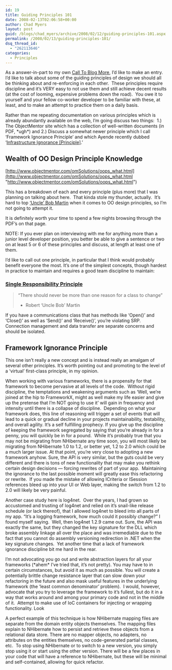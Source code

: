 ```yaml
---
id: 19
title: Guiding Principles 101
date: 2008-02-13T02:06:58+00:00
author: Chad Myers
layout: post
guid: /blogs/chad_myers/archive/2008/02/12/guiding-principles-101.aspx
permalink: /2008/02/13/guiding-principles-101/
dsq_thread_id:
  - "262113646"
categories:
  - Principles
---
```

As a answer-in-part to my own [Call To Blog More](http://www.lostechies.com/blogs/chad_myers/archive/2008/02/10/you-need-to-blog-now.aspx), I&#8217;d like to make an entry.&nbsp; I&#8217;d like to talk about some of the guiding principles of design we should all be thinking about and re-enforcing in each other.&nbsp; These principles require discipline and it&#8217;s VERY easy to not use them and still achieve decent results (at the cost of looming, expensive problems down the road).&nbsp; You owe it to yourself and your fellow co-worker developer to be familiar with these, at least, and to make an attempt to practice them on a daily basis.

Rather than me repeating documentation on various principles which is already abundantly available on the web, I&#8217;m going discuss two things:&nbsp; 1.) The ObjectMentor site which has a collection of well-written documents (in PDF, \*ugh\*) and 2.) Discuss a somewhat newer principle which I call &#8216;Framework Ignorance Principle&#8217; and which Ayende recently dubbed &#8216;[Infrastructure Ignorance [Principle]](http://www.ayende.com/Blog/archive/2008/02/12/Infrastructure-Ignorance.aspx).&#8217;

## Wealth of OO Design Principle Knowledge

[http://www.objectmentor.com/omSolutions/oops_what.html](http://www.objectmentor.com/omSolutions/oops_what.html "http://www.objectmentor.com/omSolutions/oops_what.html")

This has a breakdown of each and every principle (plus more) that I was planning on talking about here.&nbsp; That kinda stole my thunder, actually.&nbsp; It&#8217;s hard to top [&#8216;Uncle&#8217; Bob Martin](http://blog.objectmentor.com/articles/category/uncle-bobs-blatherings) when it comes to OO design principles, so I&#8217;m not going to attempt it. 

It is definitely worth your time to spend a few nights browsing through the PDF&#8217;s on that page. 

NOTE: If you ever plan on interviewing with me for anything more than a junior level developer position, you better be able to give a sentence or two on at least 5 or 6 of these principles and discuss, at length at least one of them.

I&#8217;d like to call out one principle, in particular that I think would probably benefit everyone the most. It&#8217;s one of the simplest concepts, though hardest in practice to maintain and requires a good team discipline to maintain:

### [Single Responsibility Principle](http://www.objectmentor.com/resources/articles/srp.pdf)

> &#8220;There should never be more than one reason for a class to change&#8221; 
> 
> - Robert &#8216;Uncle Bob&#8217; Martin

If you have a communications class that has methods like &#8216;Open()&#8217; and &#8216;Close()&#8217; as well as &#8216;Send()&#8217; and &#8216;Receive()&#8217;, you&#8217;re violating SRP.&nbsp; Connection management and data transfer are separate concerns and should be isolated.

## Framework Ignorance Principle

This one isn&#8217;t really a new concept and is instead really an amalgam of several other principles. It&#8217;s worth pointing out and promoting to the level of a &#8216;virtual&#8217; first-class principle, in my opinion.

When working with various frameworks, there is a propensity for that framework to become pervasive at all levels of the code.&nbsp; Without rigid discipline, the temptations and weakening arguments such as &#8216;Well, we&#8217;re joined at the hip to FrameworkX, might as well make my life easier and give up the pretense that I&#8217;m NOT going to use it&#8217; will gain in frequency and intensity until there is a collapse of discipline.&nbsp; Depending on what your framework does, this line of reasoning will trigger a set of events that will lead to a quick or gradual decline in your projects maintainability, testability, and overall agility. It&#8217;s a self fulfilling prophecy. If you give up the discipline of keeping the framework segregated by saying that you&#8217;re already in for a penny, you will quickly be in for a pound.&nbsp; While it&#8217;s probably true that you may not be migrating from NHibernate any time soon, you will most likely be migrating from NHibernate 1.0 to 1.2, or better yet, 1.2 to 2.0 which could be a much larger issue. At that point, you&#8217;re very close to adopting a new framework anyhow. Sure, the API is very similar, but the guts could be very different and there is tons of new functionality that may make you rethink certain design decisions &#8212; forcing rewrites of part of your app.&nbsp; Maintaining the ignorance to the last possible moment will greatly ease this refactoring or rewrite.&nbsp; If you made the mistake of allowing ICriteria or ISession references bleed up into your UI or Web layer, making the switch from 1.2 to 2.0 will likely be very painful.

Another case study here is log4net.&nbsp; Over the years, I had grown so accustomed and trusting of log4net and relied on it&#8217;s snail-like release schedule (or lack thereof), that I allowed log4net to bleed into all parts of my app. &#8220;It&#8217;s a logging framework, how much could it possibly change?&#8221; I found myself saying.&nbsp; Well, then log4net 1.2.9 came out. Sure, the API was exactly the same, but they changed the key signature for the DLL which broke assembly linkage all over the place and was irremediable due to the fact that you cannot do assembly versioning redirection in .NET when the key signature changes.&nbsp; Yet another time that a lack of framework ignorance discipline bit me hard in the rear.

I&#8217;m not advocating you go out and write abstraction layers for all your frameworks (\*ahem\* I&#8217;ve tried that, it&#8217;s not pretty). You may have to in certain circumstances, but avoid it as much as possible. You will create a potentially brittle change resistance layer that can slow down your refactoring in the future and also mask useful features in the underlying framework (the &#8216;least common denominator&#8217; problem).&nbsp; I would, however, advocate that you try to leverage the framework to it&#8217;s fullest, but do it in a way that works around and among your primary code and not in the middle of it.&nbsp; Attempt to make use of IoC containers for injecting or wrapping functionality. Look

A perfect example of this technique is how NHibernate mapping files are separate from the domain entity objects themselves. The mapping files explain to NHibernate how to persist and retrieve these objects from a relational data store. There are no mapper objects, no adapters, no attributes on the entities themselves, no code-generated partial classes, etc.&nbsp; To stop using NHibernate or to switch to a new version, you simply stop using it or start using the other version. There will be a few places in your code that will have a reference to NHibernate, but these will be minimal and self-contained, allowing for quick refactor.